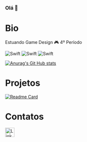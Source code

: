 ### Olá 👋

# Bio

Estuando Game Design 🎮 4º Período


![Swift](https://img.shields.io/badge/Unity-100000?style=for-the-badge&logo=unity&logoColor=white)
![Swift](https://img.shields.io/badge/C%23-239120?style=for-the-badge&logo=c-sharp&logoColor=white)
![Swift](https://img.shields.io/badge/blender-%23F5792A.svg?style=for-the-badge&logo=blender&logoColor=white)


[![Anurag's Git Hub stats](https://github-readme-stats.vercel.app/api?username=sarahhdias&theme=dracula)](https://github.com/anuraghazra/github-readme-stats)

# Projetos

[![Readme Card](https://github-readme-stats.vercel.app/api/pin/?username=sarahhdias&repo=devweekgit.github.io&theme=dracula)](https://github.com/anuraghazra/github-readme-stats)

# Contatos

[<img src="https://img.shields.io/badge/LinkedIn-0077B5?style=for-the-badge&logo=linkedin&logoColor=white" alt="Linkedin" height="30">](https://www.linkedin.com/in/sarah-dias-a6a760140/)
